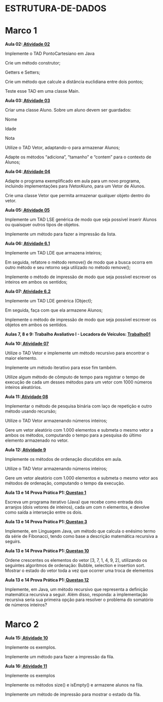 # ESTRUTURA-DE-DADOS

# Marco 1

**Aula 02:[ Atividade 02](Revisao)**

Implemente o TAD PontoCartesiano em Java 

Crie um método construtor;

Getters e Setters;

Crie um método que calcule a distância euclidiana entre dois pontos;

Teste esse TAD em uma classe Main.

**Aula 03:[ Atividade 03](Exercicio_02)**

Criar uma classe Aluno. Sobre um aluno devem ser guardados:

Nome

Idade

Nota

Utilize o TAD Vetor, adaptando-o para armazenar Alunos;

Adapte os métodos “adiciona”, “tamanho” e “contem” para o contexto de Alunos;

**Aula 04:[ Atividade 04](Vetor)**

Adapte o programa exemplificado em aula para um novo programa, incluindo implementações para IVetorAluno,  para um Vetor de Alunos.

Crie uma classe Vetor que permita armazenar qualquer objeto dentro do vetor.

**Aula 05:[ Atividade 05](Atividade_5)**

Implemente um TAD LSE genérica de modo que seja possível inserir Alunos ou quaisquer outros tipos de objetos.

Implemente um método para fazer a impressão da lista.
   
**Aula 06:[ Atividade 6.1](LDE_de_inteiros)**

Implemente um TAD LDE que armazena inteiros;

Em seguida, refatore o método remove() de modo que a busca ocorra em outro método e seu retorno seja utilizado no método remove();

Implemente o método de impressão de modo que seja possível escrever os inteiros em ambos os sentidos;

**Aula 07:[ Atividade 6.2](LDE_Objet)**
 
Implemente um TAD LDE genérica (Object);
      
Em seguida, faça com que ela armazene Alunos;
      
Implemente o método de impressão de modo que seja possível escrever os objetos em ambos os sentidos.

**Aulas 7, 8 e 9: Trabalho Avaliativo I - Locadora de Veículos: [Trabalho01](Trabalho01)**

**Aula 10:[ Atividade 07](Recursividade)**
      
Utilize o TAD Vetor e implemente um método recursivo para encontrar o maior elemento.
      
Implemente um método iterativo para esse fim também.
      
Utilize algum método de cômputo de tempo para registrar o tempo de execução de cada um desses métodos para um vetor com 1000 números inteiros aleatórios.
      
**Aula 11:[ Atividade 08](Busca_linear_e_binaria)**
 
Implementar o método de pesquisa binária com laço de repetição e outro método usando recursão;

Utilize o TAD Vetor armazenando números inteiros;

Gere um vetor aleatório com 1.000 elementos e submeta o mesmo vetor a ambos os métodos, computando o tempo para a pesquisa do último elemento armazenado no vetor.
     
**Aula 12:[ Atividade 9](Ordenacão_Básica)**
 
Implemente os métodos de ordenação discutidos em aula.

Utilize o TAD Vetor armazenando números inteiros;
 
Gere um vetor aleatório com 1.000 elementos e submeta o mesmo vetor aos métodos de ordenação, computando o tempo da execução.
      
**Aula 13 e 14 Prova Prática P1:[ Questao 1](Questao1)**
  
Escreva um programa iterativo (Java) que recebe como entrada dois arranjos (dois vetores de inteiros), cada um com n elementos, e devolve como saída a interseção entre os dois. 
      
**Aula 13 e 14 Prova Prática P1:[ Questao 3](Questao3)**
   
Implemente, em Linguagem Java, um método que calcula o enésimo termo da série de Fibonacci, tendo como base a descrição matemática recursiva a seguirs. 
                   
**Aula 13 e 14 Prova Prática P1:[ Questao 10](Questao10)**
 
Ordene crescentes os elementos do vetor [3, 7, 1, 4, 9, 2], utilizando os seguintes algoritmos de ordenação: Bubble, selection e insertion sort. Mostrar o estado do vetor toda a vez que ocorrer uma troca de elementos
  
**Aula 13 e 14 Prova Prática P1:[ Questao 12](Questao12)**
 
Implemente, em Java, um método recursivo que representa a definição matemática recursiva a seguir. Além disso, responda: a implementação recursiva seria sua primeira opção para resolver o problema do somatório de números inteiros?   
 
# Marco 2

**Aula 15:[ Atividade 10](Filas_vetor)**
 
Implemente os exemplos.

Implemente um método para fazer a impressão da fila.

**Aula 16:[ Atividade 11](Fila_lde)**
 
Implemente os exemplos

Implemente os métodos size() e isEmpty() e armazene alunos na fila.

Implemente um método de impressão para mostrar o estado da fila.


